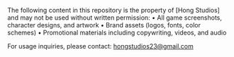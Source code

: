 The following content in this repository is the property of [Hong Studios] and may not be used without written permission:
	•	All game screenshots, character designs, and artwork
	•	Brand assets (logos, fonts, color schemes)
	•	Promotional materials including copywriting, videos, and audio

For usage inquiries, please contact: hongstudios23@gmail.com
